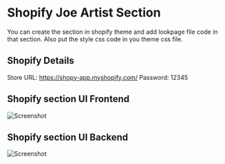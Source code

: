 # Shopify Joe Artist Section

You can create the section in shopify theme and add lookpage file code in that section. Also put the style css code in you theme css file.

## Shopify Details
Store URL: https://shopy-app.myshopify.com/
Password: 12345

## Shopify section UI Frontend
![Screenshot](https://ashishtomarofficial.in/wp-content/uploads/2023/10/screenshot.jpg)

## Shopify section UI Backend
![Screenshot](https://ashishtomarofficial.in/wp-content/uploads/2023/10/shopy-app.jpg)